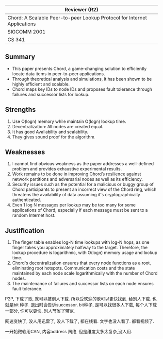 

| Reviewer **(R2)**                                            |
| ------------------------------------------------------------ |
| Chord: A Scalable Peer-to-peer Lookup Protocol for Internet Applications |
| SIGCOMM 2001                                                 |
| CS  341                                                      |

## Summary 

-  This paper presents Chord, a game-changing solution to efficiently locate data items in peer-to-peer applications. 
- Through theoretical analysis and simulations, it has been shown to be highly efficient and scalable. 
- Chord maps key IDs to node IDs and proposes fault tolerance through failures and successor lists for lookup.

## Strengths

1. Use O(logn) memory while maintain O(logn) lookup time.
1. Decentralization: All nodes are created equal. 
1. It has good Availability and scalability.
1. They gives sound proof for the algorithm.

## Weaknesses

1. I cannot find obvious weakness as the paper addresses a well-defined problem and provides exhaustive experimental results.
2. Work remains to be done in improving Chord’s resilience against network partitions and adversarial nodes as well as its efficiency.
3. Security issues such as the potential for a malicious or buggy group of Chord participants to present an incorrect view of the Chord ring, which threatens the availability of data assuming it's cryptographically authenticated.
4. Even 1 log N messages per lookup may be too many for some applications of Chord, especially if each message must be sent to a random Internet host.

## Justification

1. The finger table enables log-N time lookups with log-N hops, as one finger takes you approximately halfway to the target. Therefore, the lookup procedure is logarithmic, with O(logn) memory usage and lookup time.
2. Chord's decentralization ensures that every node functions as a root, eliminating root hotspots. Communication costs and the state maintained by each node scale logarithmically with the number of Chord nodes.
3. The maintenance of failures and successor lists on each node ensures fault tolerance.





P2P,  下载了歌, 就可以被别人下载. 所以受欢迎的歌可以更快找到, 给别人下载.  也就是bit 种子. 退出时会告诉successor. bit种子, 是可以找很多人下载, 每个人下载一部分, 你可以更快, 别人节省了带宽. 

网速变快了, 没人用迅雷了, 没人下载了, 都在线看. 文字也没人看了. 都看视频了.

一开始微软用CAN, 内容address 网络, 但是维度太多太复杂,没人用. 
